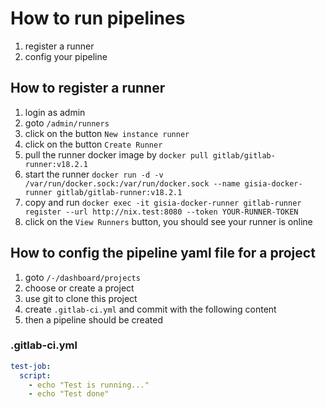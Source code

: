 # How to run pipelines

1. register a runner
1. config your pipeline

## How to register a runner

1. login as admin
1. goto `/admin/runners`
1. click on the button `New instance runner`
1. click on the button `Create Runner`
1. pull the runner docker image by `docker pull gitlab/gitlab-runner:v18.2.1`
1. start the runner `docker run -d -v /var/run/docker.sock:/var/run/docker.sock --name gisia-docker-runner gitlab/gitlab-runner:v18.2.1`
1. copy and run `docker exec -it gisia-docker-runner gitlab-runner register --url http://nix.test:8080 --token YOUR-RUNNER-TOKEN`
1. click on the `View Runners` button, you should see your runner is online


## How to config the pipeline yaml file for a project

1. goto `/-/dashboard/projects`
1. choose or create a project
1. use git to clone this project
1. create `.gitlab-ci.yml` and commit with the following content
1. then a pipeline should be created
### .gitlab-ci.yml
```yaml
test-job:
  script:
    - echo "Test is running..."
    - echo "Test done"
```
